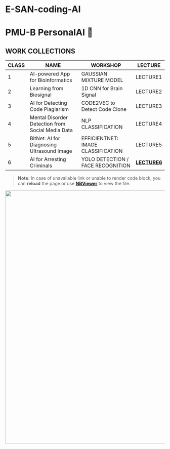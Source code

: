 # E-SAN-coding-AI
# PMU-B PersonalAI 🤖

## WORK COLLECTIONS

| CLASS | NAME                                          | WORKSHOP                                    | LECTURE    |
|-------|-----------------------------------------------|---------------------------------------------|------------|
| 1     | AI-powered App for Bioinformatics             | GAUSSIAN MIXTURE MODEL                      | LECTURE1   |
| 2     | Learning from Biosignal                       | 1D CNN for Brain Signal                     | LECTURE2   |
| 3     | AI for Detecting Code Plagiarism              | CODE2VEC to Detect Code Clone               | LECTURE3   |
| 4     | Mental Disorder Detection from Social Media Data | NLP CLASSIFICATION                        | LECTURE4   |
| 5     | BitNet: AI for Diagnosing Ultrasound Image    | EFFICIENTNET: IMAGE CLASSIFICATION          | LECTURE5   |
| 6     | AI for Arresting Criminals                    | YOLO DETECTION / FACE RECOGNITION           | **[LECTURE6](https://github.com/chinna5656/E-SAN-coding-AI/blob/main/Yolo%20Detection.ipynb)**   |

> **Note:** In case of unavailable link or unable to render code block, you can **reload** the page or use **[NBViewer](https://nbviewer.jupyter.org/)** to view the file.

<a href="https://www.youtube.com/watch?v=dQw4w9WgXcQ">
  <img src="https://img.youtube.com/vi/dQw4w9WgXcQ/0.jpg" width="800" />
</a>


